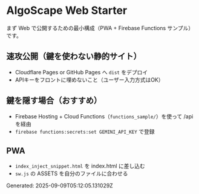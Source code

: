 # AlgoScape Web Starter

まず Web で公開するための最小構成（PWA + Firebase Functions サンプル）です。

## 速攻公開（鍵を使わない静的サイト）
- Cloudflare Pages or GitHub Pages へ `dist` をデプロイ
- APIキーをフロントに埋めないこと（ユーザー入力方式はOK）

## 鍵を隠す場合（おすすめ）
- Firebase Hosting + Cloud Functions（`functions_sample/`）を使って /api を経由
- `firebase functions:secrets:set GEMINI_API_KEY` で登録

## PWA
- `index_inject_snippet.html` を index.html に差し込む
- `sw.js` の ASSETS を自分のファイルに合わせる

Generated: 2025-09-09T05:12:05.131029Z
